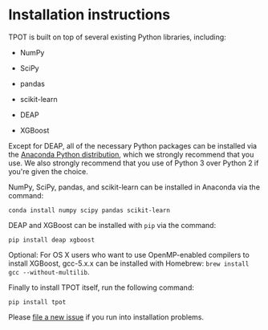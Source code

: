 # Installation instructions

TPOT is built on top of several existing Python libraries, including:

* NumPy

* SciPy

* pandas

* scikit-learn

* DEAP

* XGBoost

Except for DEAP, all of the necessary Python packages can be installed via the [Anaconda Python distribution](https://www.continuum.io/downloads), which we strongly recommend that you use. We also strongly recommend that you use of Python 3 over Python 2 if you're given the choice.

NumPy, SciPy, pandas, and scikit-learn can be installed in Anaconda via the command:

```Shell
conda install numpy scipy pandas scikit-learn
```

DEAP and XGBoost can be installed with `pip` via the command:

```Shell
pip install deap xgboost
```

Optional: For OS X users who want to use OpenMP-enabled compilers to install XGBoost, gcc-5.x.x can be installed with Homebrew: `brew install gcc --without-multilib`.

Finally to install TPOT itself, run the following command:

```Shell
pip install tpot
```

Please [file a new issue](https://github.com/rhiever/tpot/issues/new) if you run into installation problems.
